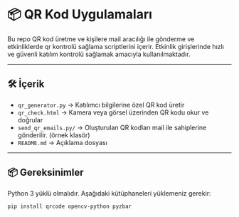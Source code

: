 # 📦 QR Kod Uygulamaları

Bu repo QR kod üretme ve kişilere mail aracılığı ile gönderme ve etkinliklerde qr kontrolü sağlama scriptlerini içerir. Etkinlik girişlerinde hızlı ve güvenli katılım kontrolü sağlamak amacıyla kullanılmaktadır.

---

## 🛠️ İçerik

- `qr_generator.py` → Katılımcı bilgilerine özel QR kod üretir
- `qr_check.html` → Kamera veya görsel üzerinden QR kodu okur ve doğrular
- `send_qr_emails.py/` → Oluşturulan QR kodları mail ile sahiplerine gönderilir. (örnek klasör)
- `README.md` → Açıklama dosyası

---

## 📦 Gereksinimler

Python 3 yüklü olmalıdır. Aşağıdaki kütüphaneleri yüklemeniz gerekir:

```bash
pip install qrcode opencv-python pyzbar
